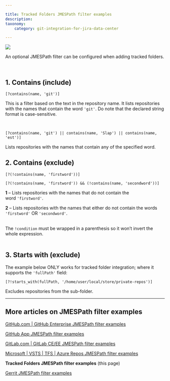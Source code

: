 ```yaml
---

title: Tracked Folders JMESPath filter examples
description:
taxonomy:
    category: git-integration-for-jira-data-center

---
```


![](/wp-content/uploads/tracked-folder-mobile-custom3.png)

An optional JMESPath filter can be configured when adding tracked folders.

<br>

## 1\. Contains (include)

`[?contains(name, 'git')]`

This is a filter based on the text in the repository name. It lists repositories with the names that contain the word `'git'`. Do note that the declared string format is case-sensitive.

<br>

`[?contains(name, 'git') || contains(name, 'Slap') || contains(name, 'est')]`

Lists repositories with the names that contain any of the specified word.

## 2\. Contains (exclude)

`[?(!contains(name, 'firstword'))]`

`[?(!contains(name, 'firstword')) && (!contains(name, 'secondword'))]`

**1** – Lists repositories with the names that do not contain the word `'firstword'`.

**2** – Lists repositories with the names that either do not contain the words `'firstword'` OR `'secondword'`.

<br>

<div class="bbb-callout bbb--note">
    <div class="irow">
    <div class="ilogobox">
        <span class="logoimg"></span>
    </div>
    <div class="imsgbox">
        The <code>!condition</code> must be wrapped in a parenthesis so it won’t invert the whole expression.
    </div>
    </div>
</div>
<br>

## 3\. Starts with (exclude)

The example below ONLY works for tracked folder integration; where it supports the `'fullPath'` field:

`[?!starts_with(fullPath, '/home/user/local/store/private-repos')]`

Excludes repositories from the sub-folder.

<hr>

## More articles on JMESPath filter examples

[GitHub.com \| GitHub Enterprise JMESPath filter examples](/git-integration-for-jira-data-center/GitHub-GitHub-Enterprise-JMESPath-filter-examples-gij-self-managed)

[GitHub App JMESPath filter examples](/git-integration-for-jira-data-center/GitHub-App-JMESPath-filter-examples-gij-self-managed)

[GitLab.com \| GitLab CE/EE JMESPath filter examples](/git-integration-for-jira-data-center/GitLab-GitLab-CE-EE-JMESPath-filter-examples-gij-self-managed)

[Microsoft \| VSTS \| TFS \| Azure Repos JMESPath filter examples](/git-integration-for-jira-data-center/Microsoft-VSTS-TFS-Azure-Repos-JMESPath-filter-examples-gij-self-managed)

**Tracked Folders JMESPath filter examples** (this page)

[Gerrit JMESPath filter examples](/git-integration-for-jira-data-center/Gerrit-JMESPath-filter-examples-gij-self-managed)

